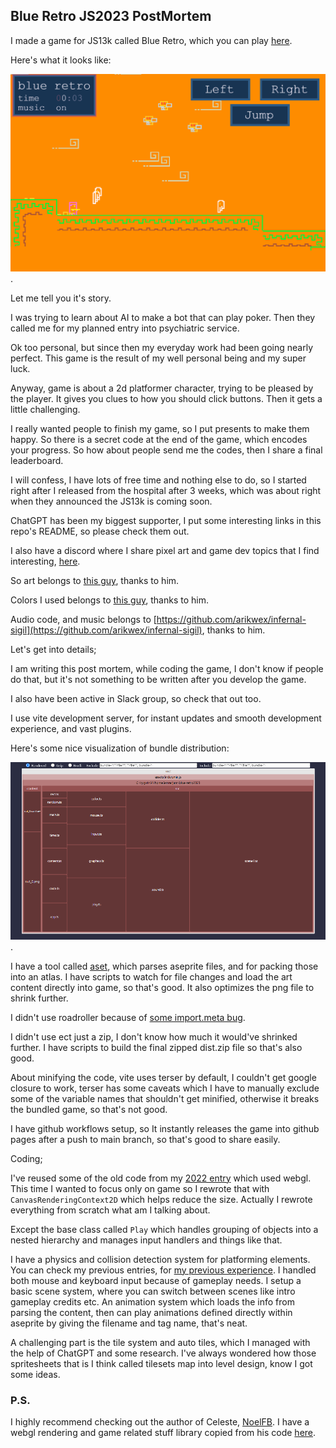 ## Blue Retro JS2023 PostMortem

I made a game for JS13k called Blue Retro, which you can play [here]().

Here's what it looks like:

![Blue Retro](blue-retro2023.gif).

Let me tell you it's story.

I was trying to learn about AI to make a bot that can play poker. Then they called me for my planned entry into psychiatric service.

Ok too personal, but since then my everyday work had been going nearly perfect. This game is the result of my well personal being and my super luck.

Anyway, game is about a 2d platformer character, trying to be pleased by the player. It gives you clues to how you should click buttons. Then it gets a little challenging.

I really wanted people to finish my game, so I put presents to make them happy. So there is a secret code at the end of the game, which encodes your progress. So how about people send me the codes, then I share a final leaderboard.

I will confess, I have lots of free time and nothing else to do, so I started right after I released from the hospital after 3 weeks, which was about right when they announced the JS13k is coming soon. 

ChatGPT has been my biggest supporter, I put some interesting links in this repo's README, so please check them out.

I also have a discord where I share pixel art and game dev topics that I find interesting, [here](https://discord.gg/6CnntAz9).

So art belongs to [this guy](https://twitter.com/_V3X3D/status/1683813077022658562?s=20), thanks to him.

Colors I used belongs to [this guy](https://twitter.com/mr_catfry/status/1684182716051234818?s=20), thanks to him.

Audio code, and music belongs to [https://github.com/arikwex/infernal-sigil](https://github.com/arikwex/infernal-sigil), thanks to him.

Let's get into details;

I am writing this post mortem, while coding the game, I don't know if people do that, but it's not something to be written after you develop the game.

I also have been active in Slack group, so check that out too.

I use vite development server, for instant updates and smooth development experience, and vast plugins.

Here's some nice visualization of bundle distribution:

![bundle visualization](bundle_vis.png).

I have a tool called [aset](https://github.com/eguneys/aset), which parses aseprite files, and for packing those into an atlas. I have scripts to watch for file changes and load the art content directly into game, so that's good. It also optimizes the png file to shrink further.

I didn't use roadroller because of [some import.meta bug](https://stackoverflow.com/questions/76765987/cannot-use-import-meta-even-though-type-module-is-enabled-on-github-pages).

I didn't use ect just a zip, I don't know how much it would've shrinked further. I have scripts to build the final zipped dist.zip file so that's also good.

About minifying the code, vite uses terser by default, I couldn't get google closure to work, terser has some caveats which I have to manually exclude some of the variable names that shouldn't get minified, otherwise it breaks the bundled game, so that's not good.

I have github workflows setup, so It instantly releases the game into github pages after a push to main branch, so that's good to share easily.

Coding;

I've reused some of the old code from my [2022 entry](https://github.com/eguneys/mavi-js2022) which used webgl. This time I wanted to focus only on game so I rewrote that with `CanvasRenderingContext2D` which helps reduce the size. Actually I rewrote everything from scratch what am I talking about.

Except the base class called `Play` which handles grouping of objects into a nested hierarchy and manages input handlers and things like that.

I have a physics and collision detection system for platforming elements. You can check my previous entries, for [my previous experience](https://eguneys.github.io/js13k2020.html).
I handled both mouse and keyboard input because of gameplay needs.
I setup a basic scene system, where you can switch between scenes like intro gameplay credits etc.
An animation system which loads the info from parsing the content, then can play animations defined directly within aseprite by giving the filename and tag name, that's neat.

A challenging part is the tile system and auto tiles, which I managed with the help of ChatGPT and some research. I've always wondered how those spritesheets that is I think called tilesets map into level design, know I got some ideas.


### P.S.

I highly recommend checking out the author of Celeste, [NoelFB](https://github.com/NoelFB). I have a webgl rendering and game related stuff library copied from his code [here](https://github.com/eguneys/blah).
